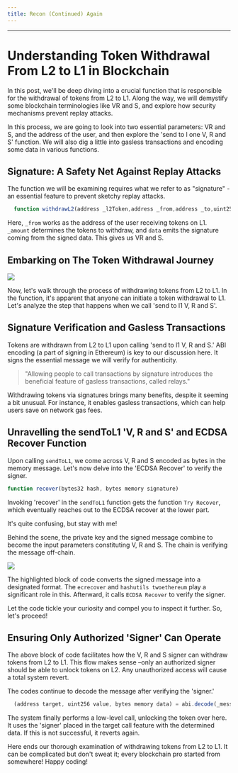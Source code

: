 ```yaml
---
title: Recon (Continued) Again
---
```




---

# Understanding Token Withdrawal From L2 to L1 in Blockchain

In this post, we'll be deep diving into a crucial function that is responsible for the withdrawal of tokens from L2 to L1. Along the way, we will demystify some blockchain terminologies like VR and S, and explore how security mechanisms prevent replay attacks.

In this process, we are going to look into two essential parameters: VR and S, and the address of the user, and then explore the 'send to l one V, R and S' function. We will also dig a little into gasless transactions and encoding some data in various functions.

## Signature: A Safety Net Against Replay Attacks

The function we will be examining requires what we refer to as "signature" - an essential feature to prevent sketchy replay attacks.

```js
  function withdrawL2(address _l2Token,address _from,address _to,uint256 _amount,uint32 _l1Gas,bytes calldata _data) external returns (bytes memory){}
```

Here, `_from` works as the address of the user receiving tokens on L1. `_amount` determines the tokens to withdraw, and `data` emits the signature coming from the signed data. This gives us VR and S.

## Embarking on The Token Withdrawal Journey

![](https://cdn.videotap.com/UsY4cL26EFFcQNaxeMa5-118.72.png)

Now, let's walk through the process of withdrawing tokens from L2 to L1. In the function, it's apparent that anyone can initiate a token withdrawal to L1. Let's analyze the step that happens when we call 'send to l1 V, R and S'.

## Signature Verification and Gasless Transactions

Tokens are withdrawn from L2 to L1 upon calling 'send to l1 V, R and S.' ABI encoding (a part of signing in Ethereum) is key to our discussion here. It signs the essential message we will verify for authenticity.

> "Allowing people to call transactions by signature introduces the beneficial feature of gasless transactions, called relays."

Withdrawing tokens via signatures brings many benefits, despite it seeming a bit unusual. For instance, it enables gasless transactions, which can help users save on network gas fees.

## Unravelling the sendToL1 'V, R and S' and ECDSA Recover Function

Upon calling `sendToL1`, we come across V, R and S encoded as bytes in the memory message. Let's now delve into the 'ECDSA Recover' to verify the signer.

```js
function recover(bytes32 hash, bytes memory signature)
```

Invoking 'recover' in the `sendToL1` function gets the function `Try Recover`, which eventually reaches out to the ECDSA recover at the lower part.

It's quite confusing, but stay with me!

Behind the scene, the private key and the signed message combine to become the input parameters constituting V, R and S. The chain is verifying the message off-chain.

![](https://cdn.videotap.com/VndGsyKD2Q9sT0kYNAIq-217.66.png)

The highlighted block of code converts the signed message into a designated format. The `ecrecover` and `hashutils twoethereum` play a significant role in this. Afterward, it calls `ECDSA Recover` to verify the signer.

Let the code tickle your curiosity and compel you to inspect it further. So, let's proceed!

## Ensuring Only Authorized 'Signer' Can Operate

The above block of code facilitates how the V, R and S signer can withdraw tokens from L2 to L1. This flow makes sense –only an authorized signer should be able to unlock tokens on L2. Any unauthorized access will cause a total system revert.

The codes continue to decode the message after verifying the 'signer.'

```js
  (address target, uint256 value, bytes memory data) = abi.decode(_message, (address, uint256, bytes));
```

The system finally performs a low-level call, unlocking the token over here. It uses the 'signer' placed in the target call feature with the determined data. If this is not successful, it reverts again.

Here ends our thorough examination of withdrawing tokens from L2 to L1. It can be complicated but don't sweat it; every blockchain pro started from somewhere! Happy coding!
